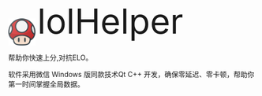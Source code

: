 <img src="https://github.com/byralpha/lolHelper/blob/main/img/LoLHelper.png" width="55" height="55" style="vertical-align: middle;"/> 
<span style="font-size: 70px;">lolHelper</span>

帮助你快速上分,对抗ELO。

软件采用微信 Windows 版同款技术Qt C++ 开发，确保零延迟、零卡顿，帮助你第一时间掌握全局数据。

